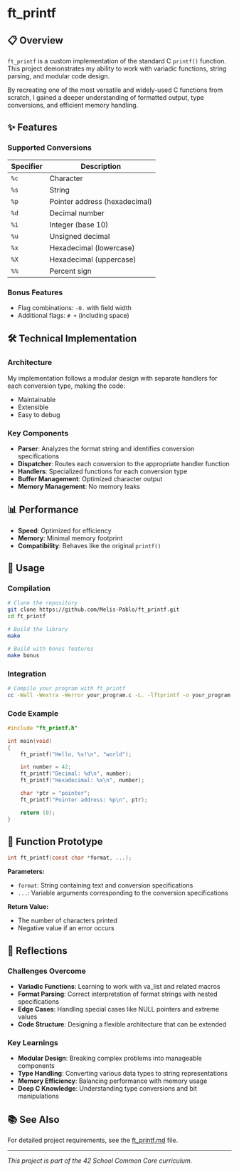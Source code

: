 # ft_printf

## 📋 Overview

`ft_printf` is a custom implementation of the standard C `printf()` function. This project demonstrates my ability to work with variadic functions, string parsing, and modular code design.

By recreating one of the most versatile and widely-used C functions from scratch, I gained a deeper understanding of formatted output, type conversions, and efficient memory handling.

## ✨ Features

### Supported Conversions

| Specifier | Description |
|-----------|-------------|
| `%c` | Character |
| `%s` | String |
| `%p` | Pointer address (hexadecimal) |
| `%d` | Decimal number |
| `%i` | Integer (base 10) |
| `%u` | Unsigned decimal |
| `%x` | Hexadecimal (lowercase) |
| `%X` | Hexadecimal (uppercase) |
| `%%` | Percent sign |

### Bonus Features

- Flag combinations: `-0.` with field width
- Additional flags: `# +` (including space)

## 🛠️ Technical Implementation

### Architecture

My implementation follows a modular design with separate handlers for each conversion type, making the code:
- Maintainable
- Extensible
- Easy to debug

### Key Components

- **Parser**: Analyzes the format string and identifies conversion specifications
- **Dispatcher**: Routes each conversion to the appropriate handler function
- **Handlers**: Specialized functions for each conversion type
- **Buffer Management**: Optimized character output
- **Memory Management**: No memory leaks

## 📊 Performance

- **Speed**: Optimized for efficiency
- **Memory**: Minimal memory footprint
- **Compatibility**: Behaves like the original `printf()`

## 📝 Usage

### Compilation

```bash
# Clone the repository
git clone https://github.com/Melis-Pablo/ft_printf.git
cd ft_printf

# Build the library
make

# Build with bonus features
make bonus
```

### Integration

```bash
# Compile your program with ft_printf
cc -Wall -Wextra -Werror your_program.c -L. -lftprintf -o your_program
```

### Code Example

```c
#include "ft_printf.h"

int main(void)
{
    ft_printf("Hello, %s!\n", "world");

    int number = 42;
    ft_printf("Decimal: %d\n", number);
    ft_printf("Hexadecimal: %x\n", number);

    char *ptr = "pointer";
    ft_printf("Pointer address: %p\n", ptr);

    return (0);
}
```

## 🧩 Function Prototype

```c
int ft_printf(const char *format, ...);
```

**Parameters:**
- `format`: String containing text and conversion specifications
- `...`: Variable arguments corresponding to the conversion specifications

**Return Value:**
- The number of characters printed
- Negative value if an error occurs

## 💭 Reflections

### Challenges Overcome

- **Variadic Functions**: Learning to work with va_list and related macros
- **Format Parsing**: Correct interpretation of format strings with nested specifications
- **Edge Cases**: Handling special cases like NULL pointers and extreme values
- **Code Structure**: Designing a flexible architecture that can be extended

### Key Learnings

- **Modular Design**: Breaking complex problems into manageable components
- **Type Handling**: Converting various data types to string representations
- **Memory Efficiency**: Balancing performance with memory usage
- **Deep C Knowledge**: Understanding type conversions and bit manipulations

## 📚 See Also

For detailed project requirements, see the [ft_printf.md](ft_printf.md) file.

---

*This project is part of the 42 School Common Core curriculum.*
